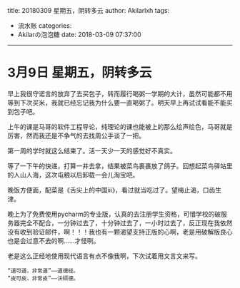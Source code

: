 title: 20180309 星期五，阴转多云
author: Akilarlxh
tags:
  - 流水账
categories:
  - Akilarの泡泡糖
date: 2018-03-09 07:37:00
---
# 3月9日 星期五，阴转多云

早上我很守诺言的放弃了去买包子，转而履行喝粥一学期的大计，虽然可能都不用等到下次买米，我就已经忘记我为什么要一直喝粥了。明天早上再试试看能不能买到包子吧。

上午的课是马哥的软件工程导论，纯理论的课也能被上的那么绘声绘色，马哥就是厉害，然而我还是不争气的去找周公手谈了一把。

第一周的学时就这么结束了。活一天少一天的感觉好不真实。

等了一下午的快递，打算一并去拿，结果被菜鸟裹裹放了鸽子。回想起菜鸟驿站里的人山人海，这次屯粮以后卸载一会儿淘宝吧。

晚饭方便面，配菜是《舌尖上的中国ⅲ》，看过就当吃过了。望梅止渴，口齿生津。

晚上为了免费使用pycharm的专业版，认真的去注册学生资格，可惜学校的破服务器完全不配合，一分钟过去了，十分钟过去了，一小时过去了，反正现在我依然没有收到验证邮件，啊！！！我也有一颗渴望支持正版的心啊，老是用破解版良心也是会过意不去的啊……才怪咧。

老是这么正经地使用现代语言有点不像我啊，下次试着用文言文来写。
```
“道可道，非常道”——道德经。
“皮可皮，非常皮”——沃硕德。
```